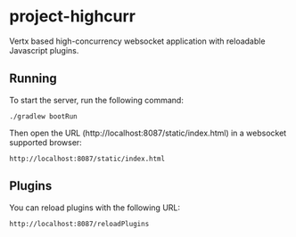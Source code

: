 # project-highcurr

Vertx based high-concurrency websocket application with reloadable Javascript plugins.

## Running

To start the server, run the following command:

    ./gradlew bootRun
    
Then open the URL (http://localhost:8087/static/index.html) in a websocket supported browser:

    http://localhost:8087/static/index.html

## Plugins
    
You can reload plugins with the following URL:

    http://localhost:8087/reloadPlugins
